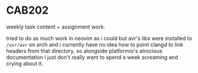 # CAB202

weekly task content + assignment work.

tried to do as much work in neovim as i could but avr's libs were installed to `/usr/avr` on arch and i currently have no idea how to point clangd to 
link headers from that directory, so alongside platformio's atrocious documentation i just don't really want to spend a week screaming and crying about it.
